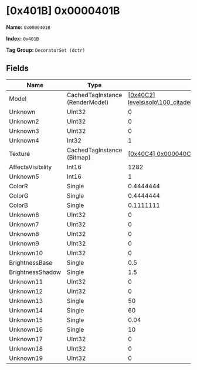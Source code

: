 # [0x401B] 0x0000401B

**Name:** ```0x0000401B```

**Index:** ```0x401B```

**Tag Group:** ```DecoratorSet (dctr)```

## Fields

Name	| Type	| Value
---	|---	|---	|
Model	|CachedTagInstance (RenderModel)	|[[0x40C2] levels\solo\100_citadel\decorators\pine_tree_snow\pine_tree_snow](../RenderModel/40C2.md)
Unknown	|UInt32	|0
Unknown2	|UInt32	|0
Unknown3	|UInt32	|0
Unknown4	|Int32	|1
Texture	|CachedTagInstance (Bitmap)	|[[0x40C4] 0x000040C4](../Bitmap/40C4.md)
AffectsVisibility	|Int16	|1282
Unknown5	|Int16	|1
ColorR	|Single	|0.4444444
ColorG	|Single	|0.4444444
ColorB	|Single	|0.1111111
Unknown6	|UInt32	|0
Unknown7	|UInt32	|0
Unknown8	|UInt32	|0
Unknown9	|UInt32	|0
Unknown10	|UInt32	|0
BrightnessBase	|Single	|0.5
BrightnessShadow	|Single	|1.5
Unknown11	|UInt32	|0
Unknown12	|UInt32	|0
Unknown13	|Single	|50
Unknown14	|Single	|60
Unknown15	|Single	|0.04
Unknown16	|Single	|10
Unknown17	|UInt32	|0
Unknown18	|UInt32	|0
Unknown19	|UInt32	|0


